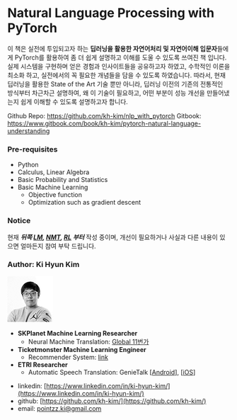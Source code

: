 # Natural Language Processing with PyTorch

이 책은 실전에 투입되고자 하는 **딥러닝을 활용한 자연어처리 및 자연어이해 입문자**들에게 PyTorch를 활용하여 좀 더 쉽게 설명하고 이해를 도울 수 있도록 쓰여진 책 입니다. 실제 시스템을 구현하며 얻은 경험과 인사이트들을 공유하고자 하였고, 수학적인 이론을 최소화 하고, 실전에서의 꼭 필요한 개념들을 담을 수 있도록 하였습니다. 따라서, 현재 딥러닝을 활용한 State of the Art 기술 뿐만 아니라, 딥러닝 이전의 기존의 전통적인 방식부터 차근차근 설명하여, 왜 이 기술이 필요하고, 어떤 부분이 성능 개선을 만들어냈는지 쉽게 이해할 수 있도록 설명하고자 합니다.

Github Repo: https://github.com/kh-kim/nlp_with_pytorch
Gitbook: https://www.gitbook.com/book/kh-kim/pytorch-natural-language-understanding

### Pre-requisites

* Python
* Calculus, Linear Algebra
* Basic Probability and Statistics
* Basic Machine Learning
  * Objective function
  * Optimization such as gradient descent

### Notice

현재 ***뒤쪽 [LM](language-modeling/cover.md), [NMT](neural-machine-translation/cover.md), [RL](reinforcement-learning/cover.md) 부터*** 작성 중이며, 개선이 필요하거나 사실과 다른 내용이 있으면 얼마든지 참여 부탁 드립니다.

### Author: Ki Hyun Kim

![](/assets/author.gif)

+ **SKPlanet Machine Learning Researcher**
  - Neural Machine Translation: [Global 11번가](http://global.11st.co.kr/html/en/main_en.html?trlang=en)
+ **Ticketmonster Machine Learning Engineer**
  - Recommender System: [link](http://www.ticketmonster.co.kr/)
+ **ETRI Researcher**
  - Automatic Speech Translation: GenieTalk [[Android](https://play.google.com/store/apps/details?id=com.hancom.interfree.genietalk&hl=ko)], [[iOS](https://itunes.apple.com/kr/app/%EC%A7%80%EB%8B%88%ED%86%A1-genietalk/id1104930501?mt=8)]


* linkedin: [https://www.linkedin.com/in/ki-hyun-kim/](https://www.linkedin.com/in/ki-hyun-kim/)
* github: [https://github.com/kh-kim/](https://github.com/kh-kim/)
* email: pointzz.ki@gmail.com



